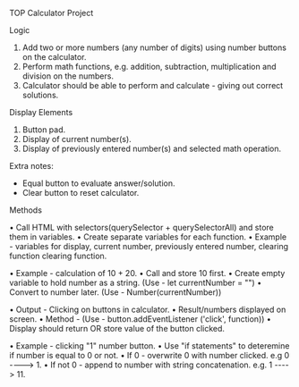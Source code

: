 TOP Calculator Project

Logic

1. Add two or more numbers (any number of digits) using number buttons on the calculator.
2. Perform math functions, e.g. addition, subtraction, multiplication and division on the numbers.
3. Calculator should be able to perform and calculate - giving out correct solutions.

Display Elements

1. Button pad.
2. Display of current number(s).
3. Display of previously entered number(s) and selected math operation.

Extra notes:

* Equal button to evaluate answer/solution.
* Clear button to reset calculator.

Methods

• Call HTML with selectors(querySelector + querySelectorAll) and store them in variables.
• Create separate variables for each function.
• Example - variables for display, current number, previously entered number, clearing function
            clearing function.

• Example - calculation of 10 + 20.
            • Call and store 10 first.
            • Create empty variable to hold number as a string. (Use - let currentNumber = "")
            • Convert to number later. (Use - Number(currentNumber))

• Output - Clicking on buttons in calculator.
            • Result/numbers displayed on screen.
            • Method - (Use - button.addEventListener ('click', function))
            • Display should return OR store value of the button clicked.

• Example - clicking "1" number button.
            • Use "if statements" to deteremine if number is equal to 0 or not.
            • If 0 - overwrite 0 with number clicked. e.g 0 ----> 1.
            • If not 0 - append to number with string concatenation. e.g. 1 ----> 11.